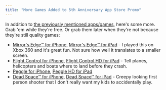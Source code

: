 ```yaml
---
title: "More Games Added to 5th Anniversary App Store Promo"
---
```

<p>In addition to <a href="https://chrisenns.com/2013/07/free-apps-to-celebrate-the-5th-anniversary-of-the-app-store/">the previously mentioned apps/games</a>, here's some more. Grab 'em while they're free. Or grab them later when they're not because they're still quality games:</p>
<ul>
<li><a href="http://target.georiot.com/Proxy.ashx?tsid=528&GR_URL=https%253A%252F%252Fitunes.apple.com%252Fus%252Fapp%252Fmirrors-edge%252Fid378977849%253Fmt%253D8%2526uo%253D4%2526partnerId%253D30" target="itunes_store">Mirror's Edge™ for iPhone</a>, <a href="http://target.georiot.com/Proxy.ashx?tsid=528&GR_URL=https%253A%252F%252Fitunes.apple.com%252Fus%252Fapp%252Fmirrors-edge-for-ipad%252Fid363311002%253Fmt%253D8%2526uo%253D4%2526partnerId%253D30" target="itunes_store">Mirror's Edge™ for iPad</a> - I played this on Xbox 360 and it's great fun. Not sure how well it translates to a smaller screen.</li>
<li><a href="http://target.georiot.com/Proxy.ashx?tsid=528&GR_URL=https%253A%252F%252Fitunes.apple.com%252Fus%252Fapp%252Fflight-control%252Fid306220440%253Fmt%253D8%2526uo%253D4%2526partnerId%253D30" target="itunes_store">Flight Control for iPhone</a>, <a href="http://target.georiot.com/Proxy.ashx?tsid=528&GR_URL=https%253A%252F%252Fitunes.apple.com%252Fus%252Fapp%252Fflight-control-hd%252Fid363727129%253Fmt%253D8%2526uo%253D4%2526partnerId%253D30" target="itunes_store">Flight Control HD for iPad</a> - Tell planes, helicopters and boats where to land before they crash.</li>
<li><a href="http://target.georiot.com/Proxy.ashx?tsid=528&GR_URL=https%253A%252F%252Fitunes.apple.com%252Fus%252Fapp%252Fpeggle%252Fid314303518%253Fmt%253D8%2526uo%253D4%2526partnerId%253D30" target="itunes_store">Peggle for iPhone</a>, <a href="http://target.georiot.com/Proxy.ashx?tsid=528&GR_URL=https%253A%252F%252Fitunes.apple.com%252Fus%252Fapp%252Fpeggle-hd%252Fid451113455%253Fmt%253D8%2526uo%253D4%2526partnerId%253D30" target="itunes_store">Peggle HD for iPad</a></li>
<li><a href="http://target.georiot.com/Proxy.ashx?tsid=528&GR_URL=https%253A%252F%252Fitunes.apple.com%252Fus%252Fapp%252Fdead-space%252Fid396018321%253Fmt%253D8%2526uo%253D4%2526partnerId%253D30" target="itunes_store">Dead Space™ for iPhone</a>, <a href="http://target.georiot.com/Proxy.ashx?tsid=528&GR_URL=https%253A%252F%252Fitunes.apple.com%252Fus%252Fapp%252Fdead-space-for-ipad%252Fid396019894%253Fmt%253D8%2526uo%253D4%2526partnerId%253D30" target="itunes_store">Dead Space™ for iPad</a> - Creepy looking first person shooter that I don't really want my kids to accidentally play.</li>
</ul>
